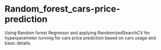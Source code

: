 # Random_forest_cars-price-prediction
Using Random forest Regressor and applying RandomizedSearchCV for hyperparameter tunning for cars price prediction based on cars usage and basic details.
